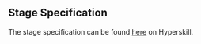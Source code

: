 ## Stage Specification

The stage specification can be found [here](https://hyperskill.org/projects/40/stages/209/implement) on Hyperskill.
